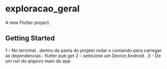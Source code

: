 # exploracao_geral

A new Flutter project.

## Getting Started
1 - No terminal , dentro da pasta do projeto rodar o comando para carregar as dependencias : flutter pub get
2 - selecione um Device Android .
3 - De um run do arquivo main do app
